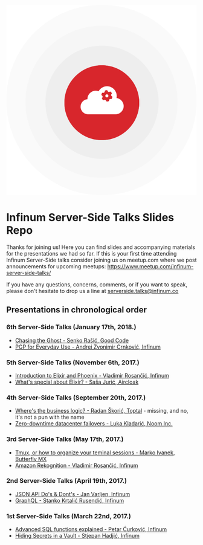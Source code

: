 ![Infinum Server-Side Talks](assets/logo.png)

# Infinum Server-Side Talks Slides Repo

Thanks for joining us! Here you can find slides and accompanying materials for the presentations we had so far. If this is your first time attending Infinum Server-Side talks consider joining us on meetup.com where we post announcements for upcoming meetups: https://www.meetup.com/infinum-server-side-talks/

If you have any questions, concerns, comments, or if you want to speak, please don't hesitate to drop us a line at serverside.talks@infinum.co

## Presentations in chronological order

### 6th Server-Side Talks (January 17th, 2018.)
- [Chasing the Ghost - Senko Rašić, Good Code](talks-06/chasing-the-ghost.pdf)
- [PGP for Everyday Use - Andrei Zvonimir Crnković, Infinum](talks-06/yubikey.pdf)

### 5th Server-Side Talks (November 6th, 2017.)
- [Introduction to Elixir and Phoenix - Vladimir Rosančić, Infinum](talks-05/introduction-elixir-phoenix.pdf)
- [What's special about Elixir? - Saša Jurić, Aircloak](talks-05/whats-special-about-elixir.pdf)

### 4th Server-Side Talks (September 20th, 2017.)
- [Where's the business logic? - Radan Škorić, Toptal](#) - missing, and no, it's not a pun with the name
- [Zero-downtime datacenter failovers - Luka Kladarić, Noom Inc.](talks-04/zerodowntime.pdf)

### 3rd Server-Side Talks (May 17th, 2017.)
- [Tmux, or how to organize your teminal sessions - Marko Ivanek, Butterfly MX](talks-03/tmux-organize-sessions.txt)
- [Amazon Rekognition - Vladimir Rosančić, Infinum](talks-03/amazon-rekognition.pdf)

### 2nd Server-Side Talks (April 19th, 2017.)
- [JSON API Do's & Dont's - Jan Varljen, Infinum](talks-02/jsonapi-dos-donts.pdf)
- [GraphQL - Stanko Krtalić Rusendić, Infinum](talks-02/graphql.pdf)

### 1st Server-Side Talks (March 22nd, 2017.)
- [Advanced SQL functions explained - Petar Ćurković, Infinum](talks-01/advanced-sql-functions.pdf)
- [Hiding Secrets in a Vault - Stjepan Hadjić, Infinum](talks-01/hiding-secrets-in-vault.pdf)
